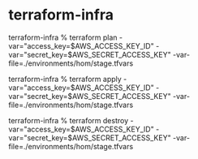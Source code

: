 # terraform-infra


terraform-infra % terraform plan -var="access_key=$AWS_ACCESS_KEY_ID" -var="secret_key=$AWS_SECRET_ACCESS_KEY"  -var-file=./environments/hom/stage.tfvars

terraform-infra % terraform apply -var="access_key=$AWS_ACCESS_KEY_ID" -var="secret_key=$AWS_SECRET_ACCESS_KEY"  -var-file=./environments/hom/stage.tfvars

terraform-infra % terraform destroy -var="access_key=$AWS_ACCESS_KEY_ID" -var="secret_key=$AWS_SECRET_ACCESS_KEY"  -var-file=./environments/hom/stage.tfvars